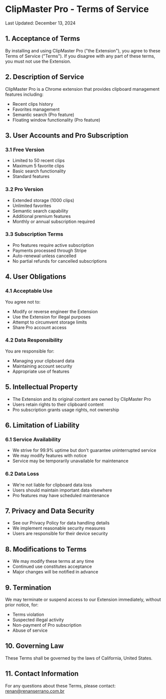 # ClipMaster Pro - Terms of Service

Last Updated: December 13, 2024

## 1. Acceptance of Terms
By installing and using ClipMaster Pro ("the Extension"), you agree to these Terms of Service ("Terms"). If you disagree with any part of these terms, you must not use the Extension.

## 2. Description of Service
ClipMaster Pro is a Chrome extension that provides clipboard management features including:
- Recent clips history
- Favorites management
- Semantic search (Pro feature)
- Floating window functionality (Pro feature)

## 3. User Accounts and Pro Subscription

### 3.1 Free Version
- Limited to 50 recent clips
- Maximum 5 favorite clips
- Basic search functionality
- Standard features

### 3.2 Pro Version
- Extended storage (1000 clips)
- Unlimited favorites
- Semantic search capability
- Additional premium features
- Monthly or annual subscription required

### 3.3 Subscription Terms
- Pro features require active subscription
- Payments processed through Stripe
- Auto-renewal unless cancelled
- No partial refunds for cancelled subscriptions

## 4. User Obligations

### 4.1 Acceptable Use
You agree not to:
- Modify or reverse engineer the Extension
- Use the Extension for illegal purposes
- Attempt to circumvent storage limits
- Share Pro account access

### 4.2 Data Responsibility
You are responsible for:
- Managing your clipboard data
- Maintaining account security
- Appropriate use of features

## 5. Intellectual Property
- The Extension and its original content are owned by ClipMaster Pro
- Users retain rights to their clipboard content
- Pro subscription grants usage rights, not ownership

## 6. Limitation of Liability

### 6.1 Service Availability
- We strive for 99.9% uptime but don't guarantee uninterrupted service
- We may modify features with notice
- Service may be temporarily unavailable for maintenance

### 6.2 Data Loss
- We're not liable for clipboard data loss
- Users should maintain important data elsewhere
- Pro features may have scheduled maintenance

## 7. Privacy and Data Security
- See our Privacy Policy for data handling details
- We implement reasonable security measures
- Users are responsible for their device security

## 8. Modifications to Terms
- We may modify these terms at any time
- Continued use constitutes acceptance
- Major changes will be notified in advance

## 9. Termination
We may terminate or suspend access to our Extension immediately, without prior notice, for:
- Terms violation
- Suspected illegal activity
- Non-payment of Pro subscription
- Abuse of service

## 10. Governing Law
These Terms shall be governed by the laws of California, United States.

## 11. Contact Information
For any questions about these Terms, please contact:
renan@renanserrano.com.br
